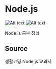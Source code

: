 # Node.js
![Alt text](https://img.shields.io/badge/Language-JavaScript-green) ![Alt text](https://img.shields.io/badge/RunTime-Node.js-9cf)

Node.js 공부 정리

## Source

생활코딩
Node.js 교과서
 
 
 
